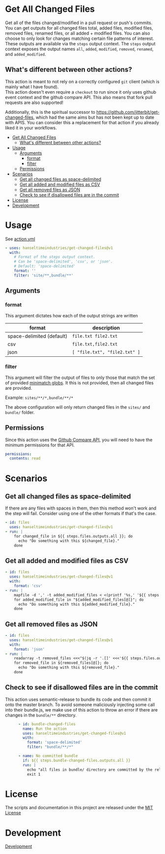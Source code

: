 <!-- <p align="center">
  <a href="https://github.com/hanseltimeindustries/get-changed-files/actions"><img alt="hanseltimeindustries/get-changed-files status" src="https://github.com/hanseltimeindustries/get-changed-files/workflows/Test/badge.svg"></a>
</p> -->

# Get All Changed Files

Get all of the files changed/modified in a pull request or push's commits.
You can get outputs for all changed files total, added files, modified files, removed files, renamed files, or all added + modified files.
You can also choose to only look for changes matching certain file patterns of interest.
These outputs are available via the `steps` output context.
The `steps` output context exposes the output names `all`, `added`, `modified`, `removed`, `renamed`, and `added_modified`.

## What's different between other actions?

This action is meant to not rely on a correctly configured `git` client (which is mainly what I have found).  
This action doesn't even require a `checkout` to run since it only uses github event context and the github compare API.  This also means that fork pull requests are also supported!

Additionally, this is the spiritual successor to https://github.com/jitterbit/get-changed-files, which had the same aims but has not been kept up to date with APIS.  You can consider this a replacement for that action if you already liked it in your workflows.

- [Get All Changed Files](#get-all-changed-files)
  - [What's different between other actions?](#whats-different-between-other-actions)
- [Usage](#usage)
  - [Arguments](#arguments)
    - [format](#format)
    - [filter](#filter)
  - [Permissions](#permissions)
- [Scenarios](#scenarios)
  - [Get all changed files as space-delimited](#get-all-changed-files-as-space-delimited)
  - [Get all added and modified files as CSV](#get-all-added-and-modified-files-as-csv)
  - [Get all removed files as JSON](#get-all-removed-files-as-json)
  - [Check to see if disallowed files are in the commit](#check-to-see-if-disallowed-files-are-in-the-commit)
- [License](#license)
- [Development](#development)
<!-- created with markdown all in one Vscode extension -->

# Usage

See [action.yml](action.yml)

```yaml
- uses: hanseltimeindustries/get-changed-files@v1
  with:
    # Format of the steps output context.
    # Can be 'space-delimited', 'csv', or 'json'.
    # Default: 'space-delimited'
    format: ''
    filter: 'site/**,bundle/**'
```

## Arguments

### format

This argument dictates how each of the output strings are written

| format | description |
| ------ | ----------- |
| space-delimited (default) | `file.txt file2.txt` |
| csv    | `file.txt,file2.txt` |
| json | `[ "file.txt", "file2.txt" ]` |

### filter

This argument will filter the output of files to only those that match the set of provided [minimatch globs](https://github.com/isaacs/minimatch).  It this is not provided, then all changed files are provided.

Example:  `sites/**/*,bundle/**/*`

The above configuration will only return changed files in the `sites/` and `bundle/` folder.

## Permissions

Since this action uses the [Github Compare API](https://docs.github.com/en/rest/commits/commits?apiVersion=2022-11-28#compare-two-commits), you will
need to have the minimum permissions for that API.

```yaml
permissions:
  contents: read
```

# Scenarios

## Get all changed files as space-delimited

If there are any files with spaces in them, then this method won't work and the step will fail.
Consider using one of the other formats if that's the case.

```yaml
- id: files
  uses: hanseltimeindustries/get-changed-files@v1
- run: |
    for changed_file in ${{ steps.files.outputs.all }}; do
      echo "Do something with this ${changed_file}."
    done
```

## Get all added and modified files as CSV

```yaml
- id: files
  uses: hanseltimeindustries/get-changed-files@v1
  with:
    format: 'csv'
- run: |
    mapfile -d ',' -t added_modified_files < <(printf '%s,' '${{ steps.files.outputs.added_modified }}')
    for added_modified_file in "${added_modified_files[@]}"; do
      echo "Do something with this ${added_modified_file}."
    done
```

## Get all removed files as JSON

```yaml
- id: files
  uses: hanseltimeindustries/get-changed-files@v1
  with:
    format: 'json'
- run: |
    readarray -t removed_files <<<"$(jq -r '.[]' <<<'${{ steps.files.outputs.removed }}')"
    for removed_file in ${removed_files[@]}; do
      echo "Do something with this ${removed_file}."
    done
```

## Check to see if disallowed files are in the commit

This action uses semantic-release to bundle its code and then commit it onto the master branch.
To avoid someone maliciously injecting some call into their bundle.js, we make use of this action
to throw an error if there are changes in the `bundle/**` directory.

```yaml
      - id: bundle-changed-files
        name: Run the action
        uses: hanseltimeindustries/get-changed-files@v1
        with:
          format: 'space-delimited'
          filter: "bundle/**/*"

      - name: No committed bundle
        if: ${{ steps.bundle-changed-files.outputs.all }}
        run: |
          echo "all files in bundle/ directory are committed by the release process.  Please make sure not to commit your bundle files!"
          exit 1
```

# License

The scripts and documentation in this project are released under the [MIT License](LICENSE)

# Development

[Development](./DEVELOPMENT.md)